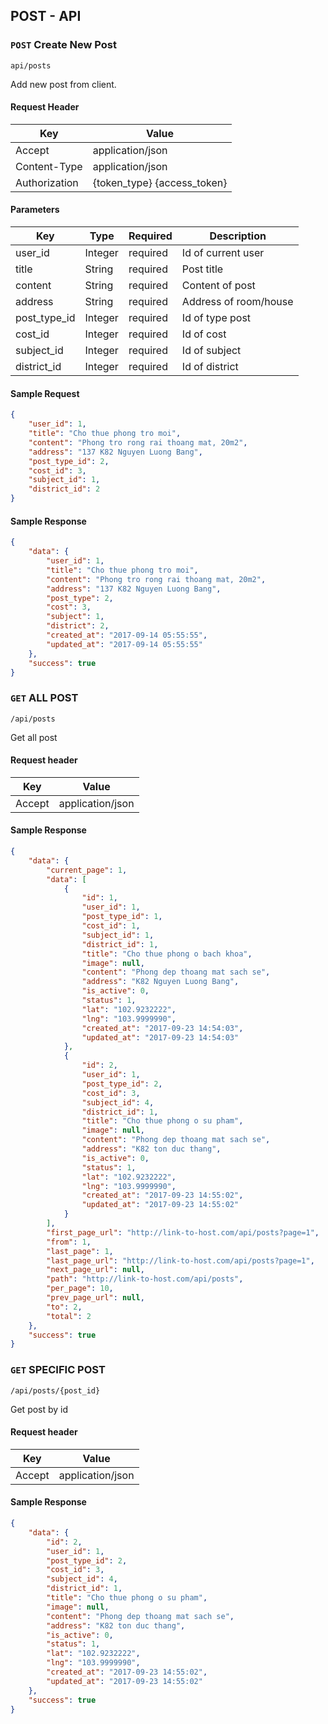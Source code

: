 ## POST - API

### `POST` Create New Post
```
api/posts
```
Add new post from client.
#### Request Header
| Key | Value |
|---|---|
| Accept | application/json |
|Content-Type| application/json |
| Authorization | {token_type} {access_token} |
#### Parameters
| Key | Type | Required | Description |
|---|---|---|---|
| user_id | Integer | required | Id of current user |
| title | String | required | Post title |
| content | String | required | Content of post |
| address | String | required | Address of room/house |
| post_type_id | Integer | required | Id of type post |
| cost_id | Integer | required | Id of cost |
| subject_id | Integer | required | Id of subject |
| district_id | Integer | required | Id of district |
#### Sample Request
```json
{
	"user_id": 1,
	"title": "Cho thue phong tro moi",
	"content": "Phong tro rong rai thoang mat, 20m2",
	"address": "137 K82 Nguyen Luong Bang",
	"post_type_id": 2,
	"cost_id": 3,
	"subject_id": 1,
	"district_id": 2
}
```
#### Sample Response
```json
{
	"data": {
		"user_id": 1,
		"title": "Cho thue phong tro moi",
		"content": "Phong tro rong rai thoang mat, 20m2",
		"address": "137 K82 Nguyen Luong Bang",
		"post_type": 2,
		"cost": 3,
		"subject": 1,
		"district": 2,
		"created_at": "2017-09-14 05:55:55",
		"updated_at": "2017-09-14 05:55:55"
	},
	"success": true
}
```

### `GET` ALL POST
```
/api/posts
```
Get all post

#### Request header
| Key | Value |
|---|---|
| Accept | application/json |

#### Sample Response
```json
{
  	"data": {
        "current_page": 1,
        "data": [
            {
                "id": 1,
                "user_id": 1,
                "post_type_id": 1,
                "cost_id": 1,
                "subject_id": 1,
                "district_id": 1,
                "title": "Cho thue phong o bach khoa",
                "image": null,
                "content": "Phong dep thoang mat sach se",
                "address": "K82 Nguyen Luong Bang",
                "is_active": 0,
                "status": 1,
                "lat": "102.9232222",
                "lng": "103.9999990",
                "created_at": "2017-09-23 14:54:03",
                "updated_at": "2017-09-23 14:54:03"
            },
            {
                "id": 2,
                "user_id": 1,
                "post_type_id": 2,
                "cost_id": 3,
                "subject_id": 4,
                "district_id": 1,
                "title": "Cho thue phong o su pham",
                "image": null,
                "content": "Phong dep thoang mat sach se",
                "address": "K82 ton duc thang",
                "is_active": 0,
                "status": 1,
                "lat": "102.9232222",
                "lng": "103.9999990",
                "created_at": "2017-09-23 14:55:02",
                "updated_at": "2017-09-23 14:55:02"
            }
        ],
        "first_page_url": "http://link-to-host.com/api/posts?page=1",
        "from": 1,
        "last_page": 1,
        "last_page_url": "http://link-to-host.com/api/posts?page=1",
        "next_page_url": null,
        "path": "http://link-to-host.com/api/posts",
        "per_page": 10,
        "prev_page_url": null,
        "to": 2,
        "total": 2
    },
    "success": true
}
```

### `GET` SPECIFIC POST
```
/api/posts/{post_id}
```
Get post by id

#### Request header
| Key | Value |
|---|---|
| Accept | application/json |

#### Sample Response
```json
{
  	"data": {
        "id": 2,
        "user_id": 1,
        "post_type_id": 2,
        "cost_id": 3,
        "subject_id": 4,
        "district_id": 1,
        "title": "Cho thue phong o su pham",
        "image": null,
        "content": "Phong dep thoang mat sach se",
        "address": "K82 ton duc thang",
        "is_active": 0,
        "status": 1,
        "lat": "102.9232222",
        "lng": "103.9999990",
        "created_at": "2017-09-23 14:55:02",
        "updated_at": "2017-09-23 14:55:02"
    },
    "success": true
}
```
